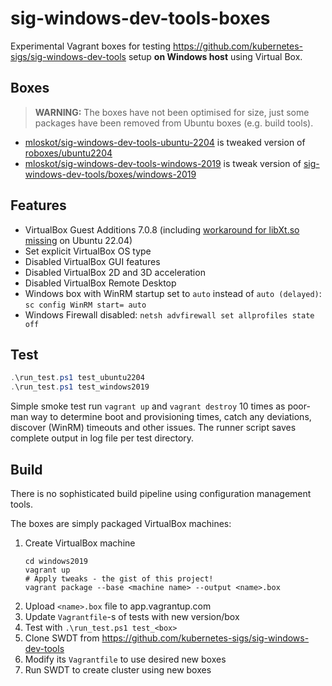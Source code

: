 # sig-windows-dev-tools-boxes

Experimental Vagrant boxes for testing https://github.com/kubernetes-sigs/sig-windows-dev-tools setup **on Windows host** using Virtual Box.

## Boxes

> **WARNING:** The boxes have not been optimised for size, just some packages have been removed from Ubuntu boxes (e.g. build tools).

- [mloskot/sig-windows-dev-tools-ubuntu-2204](https://app.vagrantup.com/mloskot/boxes/sig-windows-dev-tools-ubuntu-2204) is tweaked version of [roboxes/ubuntu2204](https://app.vagrantup.com/roboxes/boxes/ubuntu2204)
- [mloskot/sig-windows-dev-tools-windows-2019](https://app.vagrantup.com/mloskot/boxes/sig-windows-dev-tools-windows-2019) is tweak version of [sig-windows-dev-tools/boxes/windows-2019](https://app.vagrantup.com/sig-windows-dev-tools/boxes/windows-2019)

## Features

- VirtualBox Guest Additions 7.0.8 (including [workaround for libXt.so missing](https://github.com/dotless-de/vagrant-vbguest/issues/425#issuecomment-1515225030) on Ubuntu 22.04)
- Set explicit VirtualBox OS type
- Disabled VirtualBox GUI features
- Disabled VirtualBox 2D and 3D acceleration
- Disabled VirtualBox Remote Desktop
- Windows box with WinRM startup set to `auto` instead of `auto (delayed)`: `sc config WinRM start= auto`
- Windows Firewall disabled: `netsh advfirewall set allprofiles state off`

## Test

```powershell
.\run_test.ps1 test_ubuntu2204
.\run_test.ps1 test_windows2019
```

Simple smoke test run `vagrant up` and `vagrant destroy` 10 times as poor-man way to determine
boot and provisioning times, catch any deviations, discover (WinRM) timeouts and other issues.
The runner script saves complete output in log file per test directory.

## Build

There is no sophisticated build pipeline using configuration management tools.

The boxes are simply packaged VirtualBox machines:

1. Create VirtualBox machine
    ```
    cd windows2019
    vagrant up
    # Apply tweaks - the gist of this project!
    vagrant package --base <machine name> --output <name>.box
    ```
2. Upload `<name>.box` file to app.vagrantup.com
3. Update `Vagrantfile`-s of tests with new version/box
4. Test with `.\run_test.ps1 test_<box>`
5. Clone SWDT from https://github.com/kubernetes-sigs/sig-windows-dev-tools 
6. Modify its `Vagrantfile` to use desired new boxes
7. Run SWDT to create cluster using new boxes
